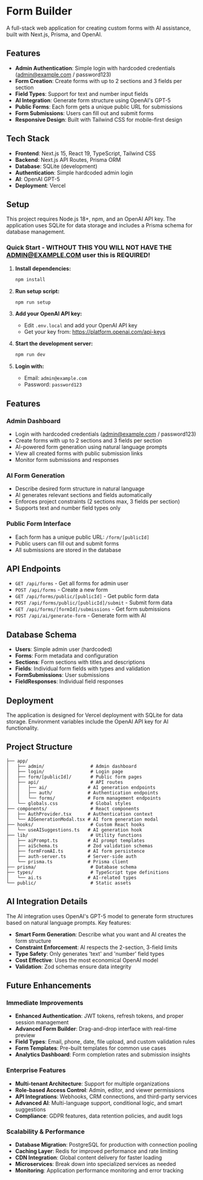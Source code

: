 # Form Builder

A full-stack web application for creating custom forms with AI assistance, built with Next.js, Prisma, and OpenAI.

## Features

- **Admin Authentication**: Simple login with hardcoded credentials (admin@example.com / password123)
- **Form Creation**: Create forms with up to 2 sections and 3 fields per section
- **Field Types**: Support for text and number input fields
- **AI Integration**: Generate form structure using OpenAI's GPT-5
- **Public Forms**: Each form gets a unique public URL for submissions
- **Form Submissions**: Users can fill out and submit forms
- **Responsive Design**: Built with Tailwind CSS for mobile-first design

## Tech Stack

- **Frontend**: Next.js 15, React 19, TypeScript, Tailwind CSS
- **Backend**: Next.js API Routes, Prisma ORM
- **Database**: SQLite (development)
- **Authentication**: Simple hardcoded admin login
- **AI**: OpenAI GPT-5
- **Deployment**: Vercel

## Setup

This project requires Node.js 18+, npm, and an OpenAI API key. The application uses SQLite for data storage and includes a Prisma schema for database management.

### Quick Start - WITHOUT THIS YOU WILL NOT HAVE THE ADMIN@EXAMPLE.COM user this is REQUIRED!

1. **Install dependencies:**
   ```bash
   npm install
   ```

2. **Run setup script:**
   ```bash
   npm run setup
   ```

3. **Add your OpenAI API key:**
   - Edit `.env.local` and add your OpenAI API key
   - Get your key from: https://platform.openai.com/api-keys

4. **Start the development server:**
   ```bash
   npm run dev
   ```

5. **Login with:**
   - Email: `admin@example.com`
   - Password: `password123`

## Features

### Admin Dashboard
- Login with hardcoded credentials (admin@example.com / password123)
- Create forms with up to 2 sections and 3 fields per section
- AI-powered form generation using natural language prompts
- View all created forms with public submission links
- Monitor form submissions and responses

### AI Form Generation
- Describe desired form structure in natural language
- AI generates relevant sections and fields automatically
- Enforces project constraints (2 sections max, 3 fields per section)
- Supports text and number field types only

### Public Form Interface
- Each form has a unique public URL: `/form/[publicId]`
- Public users can fill out and submit forms
- All submissions are stored in the database

## API Endpoints

- `GET /api/forms` - Get all forms for admin user
- `POST /api/forms` - Create a new form
- `GET /api/forms/public/[publicId]` - Get public form data
- `POST /api/forms/public/[publicId]/submit` - Submit form data
- `GET /api/forms/[formId]/submissions` - Get form submissions
- `POST /api/ai/generate-form` - Generate form with AI

## Database Schema

- **Users**: Simple admin user (hardcoded)
- **Forms**: Form metadata and configuration
- **Sections**: Form sections with titles and descriptions
- **Fields**: Individual form fields with types and validation
- **FormSubmissions**: User submissions
- **FieldResponses**: Individual field responses

## Deployment

The application is designed for Vercel deployment with SQLite for data storage. Environment variables include the OpenAI API key for AI functionality.

## Project Structure

```
├── app/
│   ├── admin/                 # Admin dashboard
│   ├── login/                 # Login page
│   ├── form/[publicId]/       # Public form pages
│   ├── api/                   # API routes
│   │   ├── ai/               # AI generation endpoints
│   │   ├── auth/             # Authentication endpoints
│   │   └── forms/            # Form management endpoints
│   └── globals.css            # Global styles
├── components/                # React components
│   ├── AuthProvider.tsx      # Authentication context
│   └── AIGenerationModal.tsx # AI form generation modal
├── hooks/                     # Custom React hooks
│   └── useAISuggestions.ts   # AI generation hook
├── lib/                       # Utility functions
│   ├── aiPrompt.ts           # AI prompt templates
│   ├── aiSchema.ts           # Zod validation schemas
│   ├── formFromAI.ts         # AI form persistence
│   ├── auth-server.ts        # Server-side auth
│   └── prisma.ts             # Prisma client
├── prisma/                    # Database schema
├── types/                     # TypeScript type definitions
│   └── ai.ts                 # AI-related types
└── public/                    # Static assets
```

## AI Integration Details

The AI integration uses OpenAI's GPT-5 model to generate form structures based on natural language prompts. Key features:

- **Smart Form Generation**: Describe what you want and AI creates the form structure
- **Constraint Enforcement**: AI respects the 2-section, 3-field limits
- **Type Safety**: Only generates 'text' and 'number' field types
- **Cost Effective**: Uses the most economical OpenAI model
- **Validation**: Zod schemas ensure data integrity

## Future Enhancements

### Immediate Improvements
- **Enhanced Authentication**: JWT tokens, refresh tokens, and proper session management
- **Advanced Form Builder**: Drag-and-drop interface with real-time preview
- **Field Types**: Email, phone, date, file upload, and custom validation rules
- **Form Templates**: Pre-built templates for common use cases
- **Analytics Dashboard**: Form completion rates and submission insights

### Enterprise Features
- **Multi-tenant Architecture**: Support for multiple organizations
- **Role-based Access Control**: Admin, editor, and viewer permissions
- **API Integrations**: Webhooks, CRM connections, and third-party services
- **Advanced AI**: Multi-language support, conditional logic, and smart suggestions
- **Compliance**: GDPR features, data retention policies, and audit logs

### Scalability & Performance
- **Database Migration**: PostgreSQL for production with connection pooling
- **Caching Layer**: Redis for improved performance and rate limiting
- **CDN Integration**: Global content delivery for faster loading
- **Microservices**: Break down into specialized services as needed
- **Monitoring**: Application performance monitoring and error tracking



